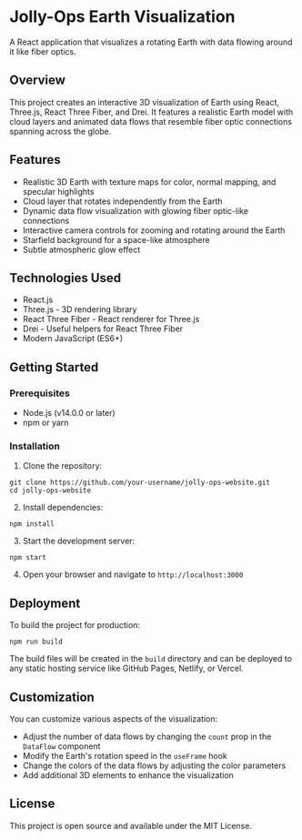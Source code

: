 # Jolly-Ops Earth Visualization

A React application that visualizes a rotating Earth with data flowing around it like fiber optics.

## Overview

This project creates an interactive 3D visualization of Earth using React, Three.js, React Three Fiber, and Drei. It features a realistic Earth model with cloud layers and animated data flows that resemble fiber optic connections spanning across the globe.

## Features

- Realistic 3D Earth with texture maps for color, normal mapping, and specular highlights
- Cloud layer that rotates independently from the Earth
- Dynamic data flow visualization with glowing fiber optic-like connections
- Interactive camera controls for zooming and rotating around the Earth
- Starfield background for a space-like atmosphere
- Subtle atmospheric glow effect

## Technologies Used

- React.js
- Three.js - 3D rendering library
- React Three Fiber - React renderer for Three.js
- Drei - Useful helpers for React Three Fiber
- Modern JavaScript (ES6+)

## Getting Started

### Prerequisites

- Node.js (v14.0.0 or later)
- npm or yarn

### Installation

1. Clone the repository:
```
git clone https://github.com/your-username/jolly-ops-website.git
cd jolly-ops-website
```

2. Install dependencies:
```
npm install
```

3. Start the development server:
```
npm start
```

4. Open your browser and navigate to `http://localhost:3000`

## Deployment

To build the project for production:

```
npm run build
```

The build files will be created in the `build` directory and can be deployed to any static hosting service like GitHub Pages, Netlify, or Vercel.

## Customization

You can customize various aspects of the visualization:

- Adjust the number of data flows by changing the `count` prop in the `DataFlow` component
- Modify the Earth's rotation speed in the `useFrame` hook
- Change the colors of the data flows by adjusting the color parameters
- Add additional 3D elements to enhance the visualization

## License

This project is open source and available under the MIT License. 